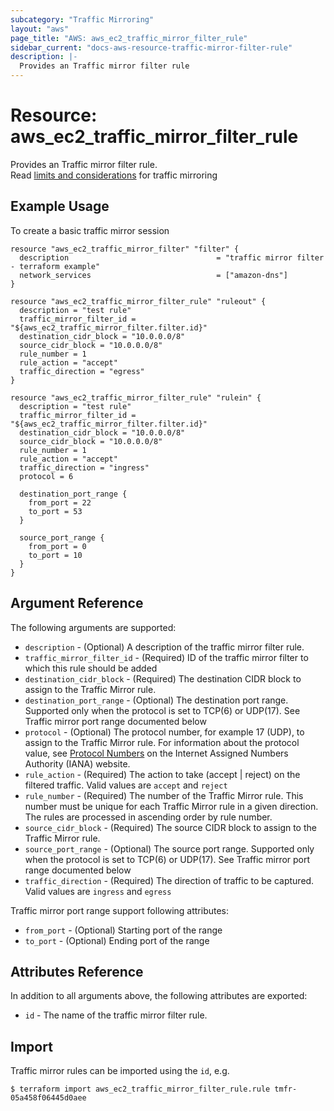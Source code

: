```yaml
---
subcategory: "Traffic Mirroring"
layout: "aws"
page_title: "AWS: aws_ec2_traffic_mirror_filter_rule"
sidebar_current: "docs-aws-resource-traffic-mirror-filter-rule"
description: |-
  Provides an Traffic mirror filter rule
---
```


# Resource: aws_ec2_traffic_mirror_filter_rule

Provides an Traffic mirror filter rule.  
Read [limits and considerations](https://docs.aws.amazon.com/vpc/latest/mirroring/traffic-mirroring-considerations.html) for traffic mirroring

## Example Usage

To create a basic traffic mirror session

```hcl
resource "aws_ec2_traffic_mirror_filter" "filter" {
  description                                 = "traffic mirror filter - terraform example"
  network_services                            = ["amazon-dns"]
}

resource "aws_ec2_traffic_mirror_filter_rule" "ruleout" {
  description = "test rule"
  traffic_mirror_filter_id = "${aws_ec2_traffic_mirror_filter.filter.id}"
  destination_cidr_block = "10.0.0.0/8"
  source_cidr_block = "10.0.0.0/8"
  rule_number = 1
  rule_action = "accept"
  traffic_direction = "egress"
}

resource "aws_ec2_traffic_mirror_filter_rule" "rulein" {
  description = "test rule"
  traffic_mirror_filter_id = "${aws_ec2_traffic_mirror_filter.filter.id}"
  destination_cidr_block = "10.0.0.0/8"
  source_cidr_block = "10.0.0.0/8"
  rule_number = 1
  rule_action = "accept"
  traffic_direction = "ingress"
  protocol = 6

  destination_port_range {
    from_port = 22
    to_port = 53
  }

  source_port_range {
    from_port = 0
    to_port = 10
  }
}
```

## Argument Reference

The following arguments are supported:

* `description` - (Optional) A description of the traffic mirror filter rule.
* `traffic_mirror_filter_id`  - (Required) ID of the traffic mirror filter to which this rule should be added
* `destination_cidr_block` - (Required) The destination CIDR block to assign to the Traffic Mirror rule.
* `destination_port_range` - (Optional) The destination port range. Supported only when the protocol is set to TCP(6) or UDP(17). See Traffic mirror port range documented below
* `protocol` - (Optional) The protocol number, for example 17 (UDP), to assign to the Traffic Mirror rule. For information about the protocol value, see [Protocol Numbers](https://www.iana.org/assignments/protocol-numbers/protocol-numbers.xhtml) on the Internet Assigned Numbers Authority (IANA) website.
* `rule_action` - (Required) The action to take (accept | reject) on the filtered traffic. Valid values are `accept` and `reject`
* `rule_number` - (Required) The number of the Traffic Mirror rule. This number must be unique for each Traffic Mirror rule in a given direction. The rules are processed in ascending order by rule number.
* `source_cidr_block` - (Required) The source CIDR block to assign to the Traffic Mirror rule.
* `source_port_range` - (Optional) The source port range. Supported only when the protocol is set to TCP(6) or UDP(17). See Traffic mirror port range documented below
* `traffic_direction` - (Required) The direction of traffic to be captured. Valid values are `ingress` and `egress`

Traffic mirror port range support following attributes:
* `from_port` - (Optional) Starting port of the range
* `to_port` - (Optional) Ending port of the range

## Attributes Reference

In addition to all arguments above, the following attributes are exported:

* `id` - The name of the traffic mirror filter rule.

## Import

Traffic mirror rules can be imported using the `id`, e.g.

```
$ terraform import aws_ec2_traffic_mirror_filter_rule.rule tmfr-05a458f06445d0aee
```
